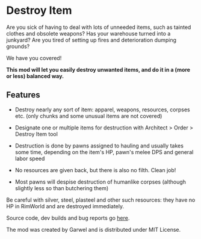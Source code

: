 # Destroy Item

Are you sick of having to deal with lots of unneeded items, such as tainted clothes and obsolete weapons? Has your warehouse turned into a junkyard? Are you tired of setting up fires and deterioration dumping grounds?

We have you covered!

**This mod will let you easily destroy unwanted items, and do it in a (more or less) balanced way.**

## Features

- Destroy nearly any sort of item: apparel, weapons, resources, corpses etc. (only chunks and some unusual items are not covered)

- Designate one or multiple items for destruction with Architect > Order > Destroy Item tool

- Destruction is done by pawns assigned to hauling and usually takes some time, depending on the item's HP, pawn's melee DPS and general labor speed

- No resources are given back, but there is also no filth. Clean job!

- Most pawns will despise destruction of humanlike corpses (although slightly less so than butchering them)

Be careful with silver, steel, plasteel and other such resources: they have no HP in RimWorld and are destroyed immediately.

Source code, dev builds and bug reports go [here](https://github.com/GarwelGarwel/DestroyItem).

The mod was created by Garwel and is distributed under MIT License.